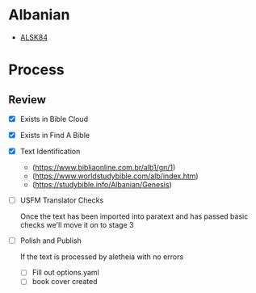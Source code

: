 # Albanian

- [ALSK84](https://find.bible/bibles/ALSK84)

# Process

## Review

- [x] Exists in Bible Cloud

- [x] Exists in Find A Bible

- [x] Text Identification

	- (https://www.bibliaonline.com.br/alb1/gn/1)
	- (https://www.worldstudybible.com/alb/index.htm)
	- (https://studybible.info/Albanian/Genesis)

- [ ] USFM Translator Checks

	Once the text has been imported into paratext and has passed basic checks we'll move it on to stage 3

- [ ] Polish and Publish

	If the text is processed by aletheia with no errors
	- [ ] Fill out options.yaml
	- [ ] book cover created
